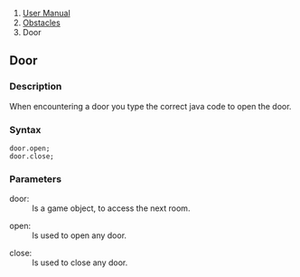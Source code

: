 <ol class="breadcrumb">
  <li><a href="#/docs/contents">User Manual</a></li>
  <li><a href="#/docs/obstacles">Obstacles</a></li>
  <li class="active">Door</li>
</ol>

## Door

### Description

When encountering a door you type the correct java code to open the door.

### Syntax

    door.open;
	door.close;


### Parameters

<dl>
  <dt>door:</dt>
  <dd>Is a game object, to access the next room.</dd>
</dl>

<dl>
  <dt>open:</dt>
  <dd>Is used to open any door.</dd>
</dl>

<dl>
  <dt>close:</dt>
  <dd>Is used to close any door.</dd>
</dl>


